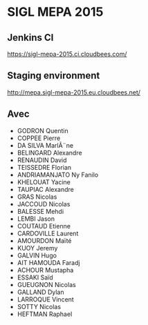 SIGL MEPA 2015
====

Jenkins CI
---------------
https://sigl-mepa-2015.ci.cloudbees.com/

Staging environment
---------------
http://mepa.sigl-mepa-2015.eu.cloudbees.net/

Avec
---------------
* GODRON Quentin
* COPPEE Pierre
* DA SILVA MarlÃ¨ne
* BELINGARD Alexandre
* RENAUDIN David
* TEISSEDRE Florian
* ANDRIAMANJATO Ny Fanilo
* KHELOUAT Yacine
* TAUPIAC Alexandre
* GRAS Nicolas
* JACCOUD Nicolas
* BALESSE Mehdi
* LEMBI Jason
* COUTAUD Etienne
* CARDOVILLE Laurent
* AMOURDON Maïté
* KUOY Jeremy
* GALVIN Hugo
* AIT HAMOUDA Faradj
* ACHOUR Mustapha
* ESSAKI Saïd
* GUEUGNON Nicolas
* GALLAND Dylan
* LARROQUE Vincent
* SOTTY Nicolas 
* HEFTMAN Raphael
